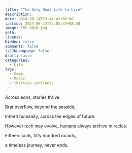 ```yaml
---
title: "The Only Neat Life to Live"
description: 
date: 2024-06-14T23:44:41+08:00
lastmod: 2024-06-24T23:05:47+08:00
image: IMG_0020.jpg
math: 
license: 
hidden: false
comments: false
isCJKLanguage: false
draft: false
categories:
  - Life
tags:
  - Game
  - Music
  - thirteen sentinels
---
```


Across eons, stories thrive.

Brat overflow, beyond the seaside, 

Inherit humanity, across the edges of future.



However tech may evolve, humans always archive miracles.

Fifteen souls, fifty hundred rounds, 

a timeless journey, never ends.
